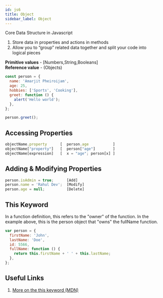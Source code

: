 ```yaml
---
id: js6
title: Object
sidebar_label: Object
---
```


Core Data Structure in Javascript

1. Store data in properties and actions in methods
2. Allow you to “group” related data together and split your code into logical pieces

**Primitive values** - [Numbers,String,Booleans]<br/> **Reference value** - (Objects)

```js title="Object"
const person = {
  name: 'Amarjit Pheiroijam',
  age: 25,
  hobbies: ['Sports', 'Cooking'],
  greet: function () {
    alert('Hello world');
  },
};

person.greet();
```

## Accessing Properties

```js
objectName.property      [  person.age           ]
objectName["property"]   [  person["age"]        ]
objectName[expression]   [  x = "age"; person[x] ]
```

## Adding & Modifying Properties

```js
person.isAdmin = true;      [Add]
person.name = 'Rahul Dev';  [Modify]
person.age = null;          [Delete]
```

## This Keyword

In a function definition, this refers to the "owner" of the function. In the example above, this is the person object that "owns" the fullName function.

```js
var person = {
  firstName: 'John',
  lastName: 'Doe',
  id: 5566,
  fullName: function () {
    return this.firstName + ' ' + this.lastName;
  },
};
```

## Useful Links

1. [More on the this keyword (MDN)](https://developer.mozilla.org/en-US/docs/Web/JavaScript/Reference/Operators/this)
